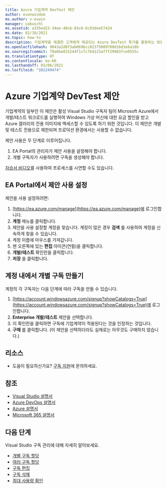```yaml
---
title: Azure 기업계약 DevTest 제안
author: evanwindom
ms.author: v-evwin
manager: cabuschl
ms.assetid: a335ed23-34ee-40cb-83c6-6c93dee57424
ms.date: 02/18/2021
ms.topic: how-to
description: 기업계약을 체결한 고객에게 제공되는 Azure DevTest 특가를 활용하는 방법을 알아봅니다.
ms.openlocfilehash: 9043a2d8f3ab069bcc02375089780d16d1e8a18b
ms.sourcegitcommit: 79a6be815244f1cfc7b4123afff29983fce0555c
ms.translationtype: HT
ms.contentlocale: ko-KR
ms.lasthandoff: 03/06/2021
ms.locfileid: "102249474"
---
```

# <a name="azure-enterprise-agreement-devtest-offer"></a>Azure 기업계약 DevTest 제안

기업계약의 일부인 이 제안은 활성 Visual Studio 구독자 팀이 Microsoft Azure에서 개발/테스트 워크로드를 실행하여 Windows 가상 머신에 대한 요금 할인을 받고 Azure 갤러리의 전용 이미지에 액세스할 수 있도록 하기 위한 것입니다. 이 제안은 개발 및 테스트 전용으로 제한되며 프로덕션 환경에서는 사용할 수 없습니다.  

제안 사용은 두 단계로 이루어집니다.
1. EA Portal의 관리자가 제안 사용을 설정해야 합니다.
2. 개별 구독자가 사용하려면 구독을 생성해야 합니다. 

[자습서 비디오](https://channel9.msdn.com/blogs/EA.Azure.com/Enabling-and-Creating-EA-DevTest-Subscriptions-through-the-EA-Portal)를 사용하여 프로세스를 시연할 수도 있습니다.  

## <a name="enable-offers-in-the-ea-portal"></a>EA Portal에서 제안 사용 설정
제안을 사용 설정하려면:
1. [https://ea.azure.com/manage](https://ea.azure.com/manage)에 로그인합니다.
0. **계정** 메뉴를 클릭합니다.
0. 제안을 사용 설정할 계정을 찾습니다.  계정이 많은 경우 **검색** 를 사용하여 계정을 신속하게 찾을 수 있습니다. 
0. 계정 이름에 마우스를 가져갑니다. 
0. 맨 오른쪽에 있는 **편집** 아이콘(연필)을 클릭합니다. 
0. **개발/테스트** 확인란을 클릭합니다.
0. **저장** 을 클릭합니다.

## <a name="create-individual-subscriptions-within-the-account"></a>계정 내에서 개별 구독 만들기
계정의 각 구독자는 다음 단계에 따라 구독을 만들 수 있습니다.
1. [https://account.windowsazure.com/signup?showCatalogs=True](https://account.windowsazure.com/signup?showCatalogs=True)에 로그인합니다.
0. **Enterprise 개발/테스트** 제안을 선택합니다.
0. 이 확인란을 클릭하면 구독에 기업계약이 적용된다는 것을 인정하는 것입니다. 
0. **구매** 를 클릭합니다.  (이 제안을 선택하더라도 실제로는 아무것도 구매하지 않습니다.)

## <a name="resources"></a>리소스
- 도움이 필요하신가요?  [구독 지원](https://visualstudio.microsoft.com/subscriptions/support/)에 문의하세요.

## <a name="see-also"></a>참조
- [Visual Studio 설명서](/visualstudio/)
- [Azure DevOps 설명서](/azure/devops/)
- [Azure 설명서](/azure/)
- [Microsoft 365 설명서](/microsoft-365/)

## <a name="next-steps"></a>다음 단계
Visual Studio 구독 관리에 대해 자세히 알아보세요.
- [개별 구독 할당](assign-license.md)
- [여러 구독 할당](assign-license-bulk.md)
- [구독 편집](edit-license.md)
- [구독 삭제](delete-license.md)
- [최대 사용량 확인](maximum-usage.md)